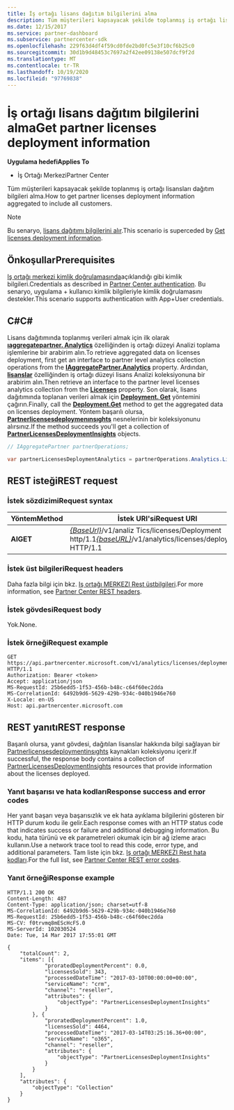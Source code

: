 ```yaml
---
title: İş ortağı lisans dağıtım bilgilerini alma
description: Tüm müşterileri kapsayacak şekilde toplanmış iş ortağı lisansları dağıtım bilgileri alma.
ms.date: 12/15/2017
ms.service: partner-dashboard
ms.subservice: partnercenter-sdk
ms.openlocfilehash: 229f63d4df4f59cd0fde2bd0fc5e3f10cf6b25c0
ms.sourcegitcommit: 30d1b9d48453c7697a2f42ee09138e507dcf9f2d
ms.translationtype: MT
ms.contentlocale: tr-TR
ms.lasthandoff: 10/19/2020
ms.locfileid: "97769838"
---
```

# <a name="get-partner-licenses-deployment-information"></a><span data-ttu-id="1df6b-103">İş ortağı lisans dağıtım bilgilerini alma</span><span class="sxs-lookup"><span data-stu-id="1df6b-103">Get partner licenses deployment information</span></span>

<span data-ttu-id="1df6b-104">**Uygulama hedefi**</span><span class="sxs-lookup"><span data-stu-id="1df6b-104">**Applies To**</span></span>

- <span data-ttu-id="1df6b-105">İş Ortağı Merkezi</span><span class="sxs-lookup"><span data-stu-id="1df6b-105">Partner Center</span></span>

<span data-ttu-id="1df6b-106">Tüm müşterileri kapsayacak şekilde toplanmış iş ortağı lisansları dağıtım bilgileri alma.</span><span class="sxs-lookup"><span data-stu-id="1df6b-106">How to get partner licenses deployment information aggregated to include all customers.</span></span>

> [!NOTE]
> <span data-ttu-id="1df6b-107">Bu senaryo, [lisans dağıtımı bilgilerini alır](get-licenses-deployment-information.md).</span><span class="sxs-lookup"><span data-stu-id="1df6b-107">This scenario is superceded by [Get licenses deployment information](get-licenses-deployment-information.md).</span></span>

## <a name="prerequisites"></a><span data-ttu-id="1df6b-108">Önkoşullar</span><span class="sxs-lookup"><span data-stu-id="1df6b-108">Prerequisites</span></span>

<span data-ttu-id="1df6b-109">[Iş ortağı merkezi kimlik doğrulamasında](partner-center-authentication.md)açıklandığı gibi kimlik bilgileri.</span><span class="sxs-lookup"><span data-stu-id="1df6b-109">Credentials as described in [Partner Center authentication](partner-center-authentication.md).</span></span> <span data-ttu-id="1df6b-110">Bu senaryo, uygulama + kullanıcı kimlik bilgileriyle kimlik doğrulamasını destekler.</span><span class="sxs-lookup"><span data-stu-id="1df6b-110">This scenario supports authentication with App+User credentials.</span></span>

## <a name="c"></a><span data-ttu-id="1df6b-111">C\#</span><span class="sxs-lookup"><span data-stu-id="1df6b-111">C\#</span></span>

<span data-ttu-id="1df6b-112">Lisans dağıtımında toplanmış verileri almak için ilk olarak [**ıaggregatepartner. Analytics**](/dotnet/api/microsoft.store.partnercenter.ipartner.analytics) özelliğinden iş ortağı düzeyi Analizi toplama işlemlerine bir arabirim alın.</span><span class="sxs-lookup"><span data-stu-id="1df6b-112">To retrieve aggregated data on licenses deployment, first get an interface to partner level analytics collection operations from the [**IAggregatePartner.Analytics**](/dotnet/api/microsoft.store.partnercenter.ipartner.analytics) property.</span></span> <span data-ttu-id="1df6b-113">Ardından, [**lisanslar**](/dotnet/api/microsoft.store.partnercenter.analytics.ipartneranalyticscollection.licenses) özelliğinden iş ortağı düzeyi lisans Analizi koleksiyonuna bir arabirim alın.</span><span class="sxs-lookup"><span data-stu-id="1df6b-113">Then retrieve an interface to the partner level licenses analytics collection from the [**Licenses**](/dotnet/api/microsoft.store.partnercenter.analytics.ipartneranalyticscollection.licenses) property.</span></span> <span data-ttu-id="1df6b-114">Son olarak, lisans dağıtımında toplanan verileri almak için [**Deployment. Get**](/dotnet/api/microsoft.store.partnercenter.genericoperations.ientireentitycollectionretrievaloperations-2.get) yöntemini çağırın.</span><span class="sxs-lookup"><span data-stu-id="1df6b-114">Finally, call the [**Deployment.Get**](/dotnet/api/microsoft.store.partnercenter.genericoperations.ientireentitycollectionretrievaloperations-2.get) method to get the aggregated data on licenses deployment.</span></span> <span data-ttu-id="1df6b-115">Yöntem başarılı olursa, [**Partnerlicensesdeploymenınsıghts**](/dotnet/api/microsoft.store.partnercenter.models.analytics.partnerlicensesdeploymentinsights) nesnelerinin bir koleksiyonunu alırsınız.</span><span class="sxs-lookup"><span data-stu-id="1df6b-115">If the method succeeds you'll get a collection of [**PartnerLicensesDeploymentInsights**](/dotnet/api/microsoft.store.partnercenter.models.analytics.partnerlicensesdeploymentinsights) objects.</span></span>

``` csharp
// IAggregatePartner partnerOperations;

var partnerLicensesDeploymentAnalytics = partnerOperations.Analytics.Licenses.Deployment.Get();
```

## <a name="rest-request"></a><span data-ttu-id="1df6b-116">REST isteği</span><span class="sxs-lookup"><span data-stu-id="1df6b-116">REST request</span></span>

### <a name="request-syntax"></a><span data-ttu-id="1df6b-117">İstek sözdizimi</span><span class="sxs-lookup"><span data-stu-id="1df6b-117">Request syntax</span></span>

| <span data-ttu-id="1df6b-118">Yöntem</span><span class="sxs-lookup"><span data-stu-id="1df6b-118">Method</span></span>  | <span data-ttu-id="1df6b-119">İstek URI'si</span><span class="sxs-lookup"><span data-stu-id="1df6b-119">Request URI</span></span>                                                                           |
|---------|---------------------------------------------------------------------------------------|
| <span data-ttu-id="1df6b-120">**Al**</span><span class="sxs-lookup"><span data-stu-id="1df6b-120">**GET**</span></span> | <span data-ttu-id="1df6b-121">[*{BaseUrl}*](partner-center-rest-urls.md)/v1/analiz Tics/licenses/Deployment http/1.1</span><span class="sxs-lookup"><span data-stu-id="1df6b-121">[*{baseURL}*](partner-center-rest-urls.md)/v1/analytics/licenses/deployment HTTP/1.1</span></span> |

### <a name="request-headers"></a><span data-ttu-id="1df6b-122">İstek üst bilgileri</span><span class="sxs-lookup"><span data-stu-id="1df6b-122">Request headers</span></span>

<span data-ttu-id="1df6b-123">Daha fazla bilgi için bkz. [Iş ortağı MERKEZI Rest üstbilgileri](headers.md).</span><span class="sxs-lookup"><span data-stu-id="1df6b-123">For more information, see [Partner Center REST headers](headers.md).</span></span>

### <a name="request-body"></a><span data-ttu-id="1df6b-124">İstek gövdesi</span><span class="sxs-lookup"><span data-stu-id="1df6b-124">Request body</span></span>

<span data-ttu-id="1df6b-125">Yok.</span><span class="sxs-lookup"><span data-stu-id="1df6b-125">None.</span></span>

### <a name="request-example"></a><span data-ttu-id="1df6b-126">İstek örneği</span><span class="sxs-lookup"><span data-stu-id="1df6b-126">Request example</span></span>

```http
GET https://api.partnercenter.microsoft.com/v1/analytics/licenses/deployment HTTP/1.1
Authorization: Bearer <token>
Accept: application/json
MS-RequestId: 25b6edd5-1f53-456b-b48c-c64f60ec2dda
MS-CorrelationId: 6492b9d6-5629-429b-934c-040b1946e760
X-Locale: en-US
Host: api.partnercenter.microsoft.com
```

## <a name="rest-response"></a><span data-ttu-id="1df6b-127">REST yanıtı</span><span class="sxs-lookup"><span data-stu-id="1df6b-127">REST response</span></span>

<span data-ttu-id="1df6b-128">Başarılı olursa, yanıt gövdesi, dağıtılan lisanslar hakkında bilgi sağlayan bir [Partnerlicensesdeploymentinsıghts](analytics-resources.md#partnerlicensesdeploymentinsights) kaynakları koleksiyonu içerir.</span><span class="sxs-lookup"><span data-stu-id="1df6b-128">If successful, the response body contains a collection of [PartnerLicensesDeploymentInsights](analytics-resources.md#partnerlicensesdeploymentinsights) resources that provide information about the licenses deployed.</span></span>

### <a name="response-success-and-error-codes"></a><span data-ttu-id="1df6b-129">Yanıt başarısı ve hata kodları</span><span class="sxs-lookup"><span data-stu-id="1df6b-129">Response success and error codes</span></span>

<span data-ttu-id="1df6b-130">Her yanıt başarı veya başarısızlık ve ek hata ayıklama bilgilerini gösteren bir HTTP durum kodu ile gelir.</span><span class="sxs-lookup"><span data-stu-id="1df6b-130">Each response comes with an HTTP status code that indicates success or failure and additional debugging information.</span></span> <span data-ttu-id="1df6b-131">Bu kodu, hata türünü ve ek parametreleri okumak için bir ağ izleme aracı kullanın.</span><span class="sxs-lookup"><span data-stu-id="1df6b-131">Use a network trace tool to read this code, error type, and additional parameters.</span></span> <span data-ttu-id="1df6b-132">Tam liste için bkz. [Iş ortağı MERKEZI Rest hata kodları](error-codes.md).</span><span class="sxs-lookup"><span data-stu-id="1df6b-132">For the full list, see [Partner Center REST error codes](error-codes.md).</span></span>

### <a name="response-example"></a><span data-ttu-id="1df6b-133">Yanıt örneği</span><span class="sxs-lookup"><span data-stu-id="1df6b-133">Response example</span></span>

```http
HTTP/1.1 200 OK
Content-Length: 487
Content-Type: application/json; charset=utf-8
MS-CorrelationId: 6492b9d6-5629-429b-934c-040b1946e760
MS-RequestId: 25b6edd5-1f53-456b-b48c-c64f60ec2dda
MS-CV: f0trvmq8mEScHcFS.0
MS-ServerId: 102030524
Date: Tue, 14 Mar 2017 17:55:01 GMT

{
    "totalCount": 2,
    "items": [{
            "proratedDeploymentPercent": 0.0,
            "licensesSold": 343,
            "processedDateTime": "2017-03-10T00:00:00+00:00",
            "serviceName": "crm",
            "channel": "reseller",
            "attributes": {
                "objectType": "PartnerLicensesDeploymentInsights"
            }
        }, {
            "proratedDeploymentPercent": 1.0,
            "licensesSold": 4464,
            "processedDateTime": "2017-03-14T03:25:16.36+00:00",
            "serviceName": "o365",
            "channel": "reseller",
            "attributes": {
                "objectType": "PartnerLicensesDeploymentInsights"
            }
        }
    ],
    "attributes": {
        "objectType": "Collection"
    }
}
```
